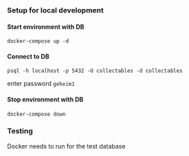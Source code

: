 ### Setup for local development

#### Start environment with DB
```
docker-compose up -d
```

#### Connect to DB
```
psql -h localhost -p 5432 -U collectables -d collectables 
```
enter password `geheim1`

#### Stop environment with DB
```
docker-compose down
```
   
### Testing
Docker needs to run for the test database    
  



